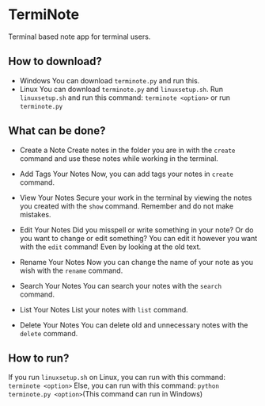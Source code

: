 # TermiNote
Terminal based note app for terminal users.

## How to download?

- Windows
  You can download ``terminote.py`` and run this.
- Linux
  You can download ``terminote.py`` and ``linuxsetup.sh``. Run ``linuxsetup.sh`` and run this command: ``terminote <option>`` or run ``terminote.py``

## What can be done?

- Create a Note
 Create notes in the folder you are in with the ``create`` command and use these notes while working in the terminal.

- Add Tags Your Notes
 Now, you can add tags your notes in ``create`` command.

- View Your Notes
 Secure your work in the terminal by viewing the notes you created with the ``show`` command. Remember and do not make mistakes.

- Edit Your Notes
 Did you misspell or write something in your note? Or do you want to change or edit something? You can edit it however you want 
 with the ``edit`` command! Even by looking at the old text.

- Rename Your Notes
 Now you can change the name of your note as you wish with the ``rename`` command.

- Search Your Notes
  You can search your notes with the ``search`` command.

- List Your Notes
  List your notes with ``list`` command.

- Delete Your Notes
 You can delete old and unnecessary notes with the ``delete`` command.


## How to run?
If you run ``linuxsetup.sh`` on Linux, you can run with this command: ``terminote <option>``
Else, you can run  with this command:  ``python terminote.py <option>``(This command can run in Windows)
